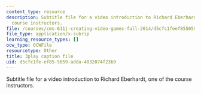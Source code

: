 ```yaml
---
content_type: resource
description: Subtitle file for a video introduction to Richard Eberhardt, one of the
  course instructors.
file: /courses/cms-611j-creating-video-games-fall-2014/d5cfc1feef855059adda4832074f23b9_HpACiptk990.vtt
file_type: application/x-subrip
learning_resource_types: []
ocw_type: OCWFile
resourcetype: Other
title: 3play caption file
uid: d5cfc1fe-ef85-5059-adda-4832074f23b9
---
```

Subtitle file for a video introduction to Richard Eberhardt, one of the course instructors.